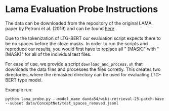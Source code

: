 # Lama Evaluation Probe Instructions

The data can be downloaded from the repository of the original LAMA paper
by Petroni et al. (2019) and can be found
[here](https://github.com/facebookresearch/LAMA?tab=readme-ov-file)
.

Due to the tokenization of LTG-BERT our evaluation script expects there to
be no spaces before the cloze masks. In order to run the scripts and
reproduce our results, you would first have to replace all " [MASK]" with
"[MASK]" for all of the individual test files.

For ease of use, we provide a script ```download_and_process.sh``` that
downloads the data files and processes the files corretly. This creates two
directories, where the remasked directory can be used for evaluating
LTG-BERT type model.

Example run:

```
python lama_probe.py --model_name davda54/wiki-retrieval-25-patch-base --subset data/ConceptNet/test_spaces_removed.jsonl
```
